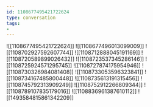 ```yaml
---
id: 1108677495421722624
type: conversation
tags:
- 
---
```

![[1108677495421722624]]
![[1108677496013099009]]
![[1108702927592607744]]
![[1108712888045191169]]
![[1108720589899026432]]
![[1108723537345286146]]
![[1108725924571295745]]
![[1108727874175954946]]
![[1108730326984081408]]
![[1108733053596323841]]
![[1108734167485800448]]
![[1108735613191315456]]
![[1108745792313909249]]
![[1108752912266809344]]
![[1108789107835179016]]
![[1108836961387610112]]
![[1493584815861342209]]

